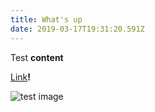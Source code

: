```yaml
---
title: What's up
date: 2019-03-17T19:31:20.591Z
---
```

Test **content**

[Link](#)**!**

![test image](/static/img/skärmavbild-2019-10-02-kl.-22.22.21.png "Japanese text")
